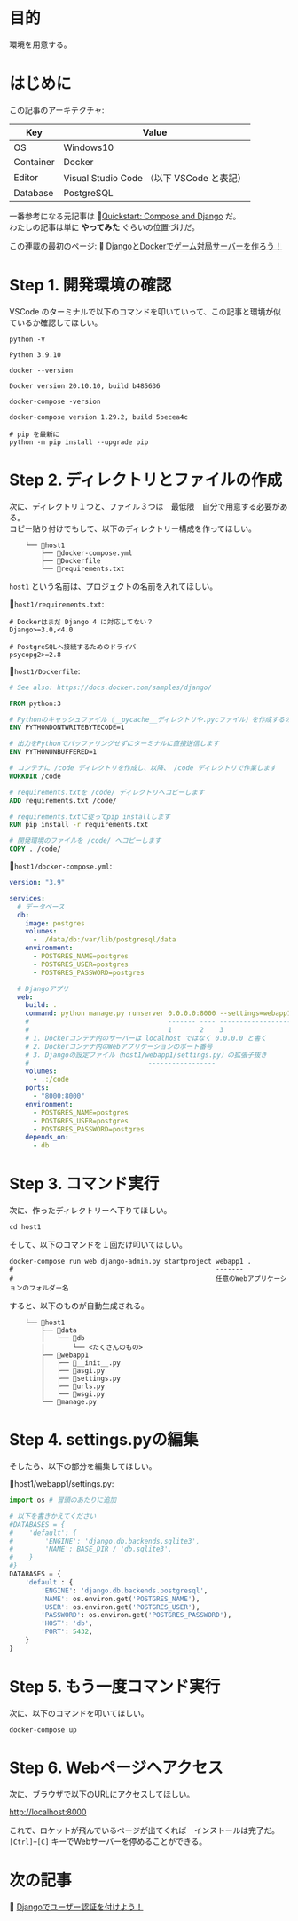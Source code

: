 # 目的

環境を用意する。  

# はじめに

この記事のアーキテクチャ:  

| Key       | Value                                     |
| --------- | ----------------------------------------- |
| OS        | Windows10                                 |
| Container | Docker                                    |
| Editor    | Visual Studio Code （以下 VSCode と表記） |
| Database  | PostgreSQL                                |

一番参考になる元記事は 📖[Quickstart: Compose and Django](https://docs.docker.com/samples/django/) だ。  
わたしの記事は単に **やってみた** ぐらいの位置づけだ。  

この連載の最初のページ: 📖 [DjangoとDockerでゲーム対局サーバーを作ろう！](https://qiita.com/muzudho1/items/eb0df0ea604e1fd9cdae)  

# Step 1. 開発環境の確認

VSCode のターミナルで以下のコマンドを叩いていって、この記事と環境が似ているか確認してほしい。  

```shell
python -V
```

`Python 3.9.10`  

```shell
docker --version
```

`Docker version 20.10.10, build b485636`  

```shell
docker-compose -version
```

`docker-compose version 1.29.2, build 5becea4c`  

```shell
# pip を最新に
python -m pip install --upgrade pip
```

# Step 2. ディレクトリとファイルの作成

次に、ディレクトリ１つと、ファイル３つは　最低限　自分で用意する必要がある。  
コピー貼り付けでもして、以下のディレクトリー構成を作ってほしい。  

```plain
    └── 📂host1
        ├── 📄docker-compose.yml
        ├── 📄Dockerfile
        └── 📄requirements.txt
```

`host1` という名前は、プロジェクトの名前を入れてほしい。  

📄`host1/requirements.txt`:  

```plaintext
# Dockerはまだ Django 4 に対応してない？
Django>=3.0,<4.0

# PostgreSQLへ接続するためのドライバ
psycopg2>=2.8
```

📄`host1/Dockerfile`:  

```Dockerfile
# See also: https://docs.docker.com/samples/django/

FROM python:3

# Pythonのキャッシュファイル（__pycache__ディレクトリや.pycファイル）を作成するのを止めます
ENV PYTHONDONTWRITEBYTECODE=1

# 出力をPythonでバッファリングせずにターミナルに直接送信します
ENV PYTHONUNBUFFERED=1

# コンテナに /code ディレクトリを作成し、以降、 /code ディレクトリで作業します
WORKDIR /code

# requirements.txtを /code/ ディレクトリへコピーします
ADD requirements.txt /code/

# requirements.txtに従ってpip installします
RUN pip install -r requirements.txt

# 開発環境のファイルを /code/ へコピーします
COPY . /code/
```

📄`host1/docker-compose.yml`:

```yaml
version: "3.9"

services:
  # データベース
  db:
    image: postgres
    volumes:
      - ./data/db:/var/lib/postgresql/data
    environment:
      - POSTGRES_NAME=postgres
      - POSTGRES_USER=postgres
      - POSTGRES_PASSWORD=postgres

  # Djangoアプリ
  web:
    build: .
    command: python manage.py runserver 0.0.0.0:8000 --settings=webapp1.settings
    #                                   ------- ---- ---------------------------
    #                                   1       2    3
    # 1. Dockerコンテナ内のサーバーは localhost ではなく 0.0.0.0 と書く
    # 2. Dockerコンテナ内のWebアプリケーションのポート番号
    # 3. Djangoの設定ファイル（host1/webapp1/settings.py）の拡張子抜き
    #                              -----------------
    volumes:
      - .:/code
    ports:
      - "8000:8000"
    environment:
      - POSTGRES_NAME=postgres
      - POSTGRES_USER=postgres
      - POSTGRES_PASSWORD=postgres
    depends_on:
      - db
```

# Step 3. コマンド実行

次に、作ったディレクトリーへ下りてほしい。  

```shell
cd host1
```

そして、以下のコマンドを１回だけ叩いてほしい。  

```shell
docker-compose run web django-admin.py startproject webapp1 .
#                                                   -------
#                                                   任意のWebアプリケーションのフォルダー名
```

すると、以下のものが自動生成される。  

```plain
    └── 📂host1
        ├── 📂data
        │   └── 📂db
        │       └── <たくさんのもの>
        ├── 📂webapp1
        │   ├── 📄__init__.py
        │   ├── 📄asgi.py
        │   ├── 📄settings.py
        │   ├── 📄urls.py
        │   └── 📄wsgi.py
        └── 📄manage.py
```

# Step 4. settings.pyの編集

そしたら、以下の部分を編集してほしい。  

📄host1/webapp1/settings.py:  

```py
import os # 冒頭のあたりに追加

# 以下を書きかえてください
#DATABASES = {
#    'default': {
#        'ENGINE': 'django.db.backends.sqlite3',
#        'NAME': BASE_DIR / 'db.sqlite3',
#    }
#}
DATABASES = {
    'default': {
        'ENGINE': 'django.db.backends.postgresql',
        'NAME': os.environ.get('POSTGRES_NAME'),
        'USER': os.environ.get('POSTGRES_USER'),
        'PASSWORD': os.environ.get('POSTGRES_PASSWORD'),
        'HOST': 'db',
        'PORT': 5432,
    }
}
```

# Step 5. もう一度コマンド実行

次に、以下のコマンドを叩いてほしい。  

```shell
docker-compose up
```

# Step 6. Webページへアクセス

次に、ブラウザで以下のURLにアクセスしてほしい。  

[http://localhost:8000](http://localhost:8000)  

これで、ロケットが飛んでいるページが出てくれば　インストールは完了だ。  
`[Ctrl]+[C]` キーでWebサーバーを停めることができる。  

# 次の記事

📖 [Djangoでユーザー認証を付けよう！](https://qiita.com/muzudho1/items/55cb7ac55299afd51887)  
